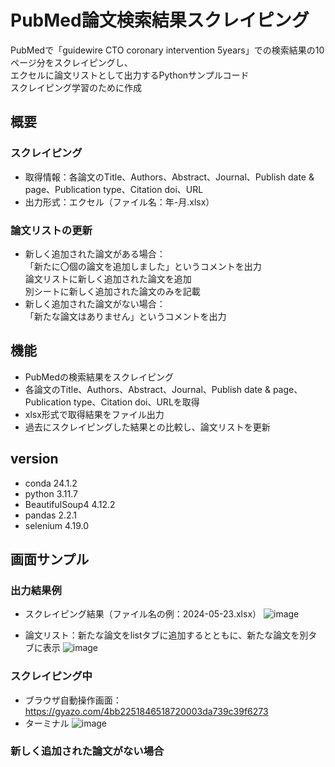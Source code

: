 # PubMed論文検索結果スクレイピング
PubMedで「guidewire CTO coronary intervention 5years」での検索結果の10ページ分をスクレイピングし、  
エクセルに論文リストとして出力するPythonサンプルコード  
スクレイピング学習のために作成  

## 概要
### スクレイピング
- 取得情報：各論文のTitle、Authors、Abstract、Journal、Publish date & page、Publication type、Citation doi、URL 
- 出力形式：エクセル（ファイル名：年-月.xlsx）

### 論文リストの更新
- 新しく追加された論文がある場合：  
  「新たに〇個の論文を追加しました」というコメントを出力  
  論文リストに新しく追加された論文を追加  
  別シートに新しく追加された論文のみを記載   
- 新しく追加された論文がない場合：  
  「新たな論文はありません」というコメントを出力  

## 機能
- PubMedの検索結果をスクレイピング
- 各論文のTitle、Authors、Abstract、Journal、Publish date & page、Publication type、Citation doi、URLを取得
- xlsx形式で取得結果をファイル出力
- 過去にスクレイピングした結果との比較し、論文リストを更新

## version
- conda 24.1.2
- python 3.11.7
- BeautifulSoup4 4.12.2 
- pandas 2.2.1
- selenium 4.19.0

## 画面サンプル
### 出力結果例
- スクレイピング結果（ファイル名の例：2024-05-23.xlsx）
![image](https://github.com/hurmana/PubMed-scraping/assets/170585900/01d95297-46c5-4d02-9699-f592da0c1b62)

- 論文リスト：新たな論文をlistタブに追加するとともに、新たな論文を別タブに表示
  ![image](https://github.com/hurmana/PubMed-scraping/assets/170585900/a71bb0e6-ece1-4c69-b89d-7b07cd31ec70)

### スクレイピング中
- ブラウザ自動操作画面：https://gyazo.com/4bb2251846518720003da739c39f6273
- ターミナル
  ![image](https://github.com/hurmana/PubMed-scraping/assets/170585900/d5452379-d145-4f64-bd2b-3e22504b841c)



### 新しく追加された論文がない場合
